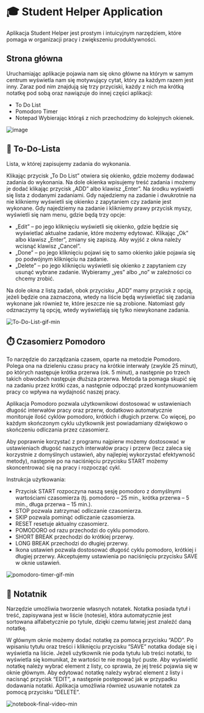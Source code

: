 
# 🎓 Student Helper Application

Aplikacja Student Helper jest prostym i intuicyjnym narzędziem, które pomaga w organizacji pracy i zwiększeniu produktywności. 





## Strona główna
Uruchamiając aplikacje pojawia nam się okno główne na którym w samym centrum wyświetla nam się motywujący cytat, który za każdym razem jest inny. Zaraz pod nim znajdują się trzy przyciski, każdy z nich ma krótką notatkę pod sobą oraz nawiązuje do innej części aplikacji:
*	To Do List 
*	Pomodoro Timer
*	Notepad
Wybierając którąś z nich przechodzimy do kolejnych okienek.

![image](https://user-images.githubusercontent.com/100830524/229370341-e5951d81-243e-41cc-9161-14fc1855a403.png)

## 📝 To-Do-Lista
Lista, w której zapisujemy zadania do wykonania.

Klikając przycisk „To Do List” otwiera się okienko, gdzie możemy dodawać zadania do wykonania. Na dole okienka wpisujemy treść zadania i możemy je dodać klikając przycisk „ADD” albo klawisz „Enter”. Na środku wyświetli się lista z dodanymi zadaniami. 
Gdy najedziemy na zadanie i dwukrotnie na nie klikniemy wyświetli się okienko z zapytaniem czy zadanie jest wykonane. 
Gdy najedziemy na zadanie i klikniemy prawy przycisk myszy, wyświetli się nam menu, gdzie będą trzy opcje: 
*	„Edit” – po jego kliknięciu wyświetli się okienko, gdzie będzie się wyświetlać aktualne zadanie, które możemy edytować. Klikając „Ok” albo klawisz „Enter”, zmiany się zapiszą. Aby wyjść z okna należy wcisnąć klawisz „Cancel”.
*	„Done” – po jego kliknięciu pojawi się to samo okienko jakie pojawia się po podwójnym kliknięciu na zadanie.
*	„Delete” – po jego kliknięciu wyświetli się okienko z zapytaniem czy usunąć wybrane zadanie. Wybieramy „yes” albo „no” w zależności co chcemy zrobić.

Na dole okna z listą zadań, obok przycisku „ADD” mamy przycisk z opcją, jeżeli będzie ona zaznaczona, wtedy na liście będą wyświetlać się zadania wykonane jak również te, które jeszcze nie są zrobione. Natomiast gdy odznaczymy tą opcję, wtedy wyświetlają się tylko niewykonane zadania.

![To-Do-List-gif-min](https://user-images.githubusercontent.com/100830524/229374813-cf089023-781b-4bf3-bdfe-740c53f84e99.gif)

## ⏱️ Czasomierz Pomodoro
To narzędzie do zarządzania czasem, oparte na metodzie Pomodoro. Polega ona na dzieleniu czasu pracy na krótkie interwały (zwykle 25 minut), po których następuje krótka przerwa (ok. 5 minut), a następnie po trzech takich obwodach następuje dłuższa przerwa. Metoda ta pomaga skupić się na zadaniu przez krótki czas, a następnie odpocząć przed kontynuowaniem pracy co wpływa na wydajność naszej pracy.

Aplikacja Pomodoro pozwala użytkownikowi dostosować w ustawieniach długość interwałów pracy oraz przerw, dodatkowo automatycznie monitoruje ilość cyklów pomodoro, krótkich i długich przerw.  Co więcej, po każdym skończonym cyklu użytkownik jest powiadamiany dźwiękowo o skończeniu odliczania przez czasomierz.

Aby poprawnie korzystać z programu najpierw możemy dostosować w ustawieniach długość naszych interwałów pracy i przerw (lecz zaleca się korzystnie z domyślnych ustawień, aby najlepiej wykorzystać efektywność metody), następnie po na naciśnięciu przycisku START możemy skoncentrować się na pracy i rozpocząć cykl.

Instrukcja użytkowania: 
*	Przycisk START rozpoczyna naszą sesję pomodoro z domyślnymi wartościami czasomierza (tj. pomodoro – 25 min., krótka przerwa – 5 min., długa przerwa – 15 min.).
*	STOP pozwala zatrzymać odliczanie czasomierza.
*	SKIP pozwala pominąć odliczanie czasomierza. 
*	RESET resetuje aktualny czasomierz. 
*	POMODORO od razu przechodzi do cyklu pomodoro. 
*	SHORT BREAK przechodzi do krótkiej przerwy.
*	LONG BREAK przechodzi do długiej przerwy.
*	Ikona ustawień pozwala dostosować długość cyklu pomodoro, krótkiej i długiej przerwy. Akceptujemy ustawienia po naciśnięciu przycisku SAVE w oknie ustawień. 

![pomodoro-timer-gif-min](https://user-images.githubusercontent.com/100830524/229569791-c55db6a9-c476-4678-8961-9087cbdf5981.gif)

## 📓 Notatnik
Narzędzie umożliwia tworzenie własnych notatek. Notatka posiada tytuł i treść, zapisywana jest w liście (notesie), która automatycznie jest sortowana alfabetycznie po tytule, dzięki czemu łatwiej jest znaleźć daną notatkę. 

W głównym oknie możemy dodać notatkę za pomocą przycisku “ADD”. Po wpisaniu tytułu oraz treści i kliknięciu przycisku “SAVE” notatka dodaje się i wyświetla na liście.  Jeżeli użytkownik nie poda tytułu lub treści notatki, to wyświetla się komunikat, że wartości te nie mogą być puste. Aby wyświetlić notatkę należy wybrać element z listy, co sprawia, że jej treść pojawia się w oknie głównym. Aby edytować notatkę należy wybrać element z listy i nacisnąć przycisk “EDIT”, a następnie postępować jak w przypadku dodawania notatki. Aplikacja umożliwia również usuwanie notatek za pomocą przycisku “DELETE”. 

![notebook-final-video-min](https://user-images.githubusercontent.com/100830524/229576716-fa6d1e19-3ca4-4935-9c1f-281f17364ff9.gif)

